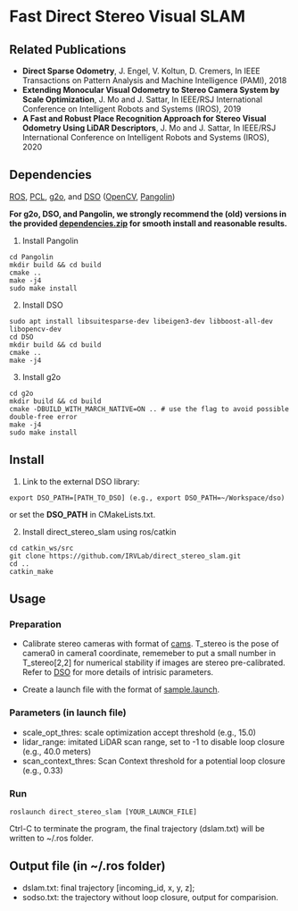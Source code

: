 # Fast Direct Stereo Visual SLAM
## Related Publications
- **Direct Sparse Odometry**, J. Engel, V. Koltun, D. Cremers, In IEEE Transactions on Pattern Analysis and Machine Intelligence (PAMI), 2018
- **Extending Monocular Visual Odometry to Stereo Camera System by Scale Optimization**, J. Mo and J. Sattar, In IEEE/RSJ International Conference on Intelligent Robots and Systems (IROS), 2019
- **A Fast and Robust Place Recognition Approach for Stereo Visual Odometry Using LiDAR Descriptors**, J. Mo and J. Sattar, In IEEE/RSJ International Conference on Intelligent Robots and Systems (IROS), 2020

## Dependencies
[ROS](https://www.ros.org/), [PCL](https://pointclouds.org/), [g2o](https://github.com/RainerKuemmerle/g2o), and [DSO](https://github.com/JakobEngel/dso) ([OpenCV](https://opencv.org/), [Pangolin](https://github.com/stevenlovegrove/Pangolin))

**For g2o, DSO, and Pangolin, we strongly recommend the (old) versions in the provided [dependencies.zip](https://github.com/IRVLab/direct_stereo_slam/blob/master/dependencies.zip) for smooth install and reasonable results.**
1. Install Pangolin
```
cd Pangolin
mkdir build && cd build
cmake ..
make -j4
sudo make install
```
2. Install DSO
```
sudo apt install libsuitesparse-dev libeigen3-dev libboost-all-dev libopencv-dev
cd DSO
mkdir build && cd build
cmake ..
make -j4
```
3. Install g2o
```
cd g2o
mkdir build && cd build
cmake -DBUILD_WITH_MARCH_NATIVE=ON .. # use the flag to avoid possible double-free error
make -j4
sudo make install
```

## Install
1. Link to the external DSO library:
```
export DSO_PATH=[PATH_TO_DSO] (e.g., export DSO_PATH=~/Workspace/dso)
```
or set the **DSO_PATH** in CMakeLists.txt.

2. Install direct_stereo_slam using ros/catkin 
```
cd catkin_ws/src
git clone https://github.com/IRVLab/direct_stereo_slam.git
cd ..
catkin_make
```

## Usage
### Preparation
- Calibrate stereo cameras with format of [cams](https://github.com/IRVLab/direct_stereo_slam/blob/master/cams). T_stereo is the pose of camera0 in camera1 coordinate, rememeber to put a small number in T_stereo[2,2] for numerical stability if images are stereo pre-calibrated. Refer to [DSO](https://github.com/JakobEngel/dso) for more details of intrisic parameters.

- Create a launch file with the format of [sample.launch](https://github.com/IRVLab/direct_stereo_slam/blob/master/launch/sample.launch).
### Parameters (in launch file)
- scale_opt_thres: scale optimization accept threshold (e.g., 15.0)
- lidar_range: imitated LiDAR scan range, set to -1 to disable loop closure (e.g., 40.0 meters)
- scan_context_thres: Scan Context threshold for a potential loop closure  (e.g., 0.33)
### Run

```
roslaunch direct_stereo_slam [YOUR_LAUNCH_FILE]
```

Ctrl-C to terminate the program, the final trajectory (dslam.txt) will be written to ~/.ros folder.

## Output file (in ~/.ros folder)
- dslam.txt: final trajectory [incoming_id, x, y, z];
- sodso.txt: the trajectory without loop closure, output for comparision.
